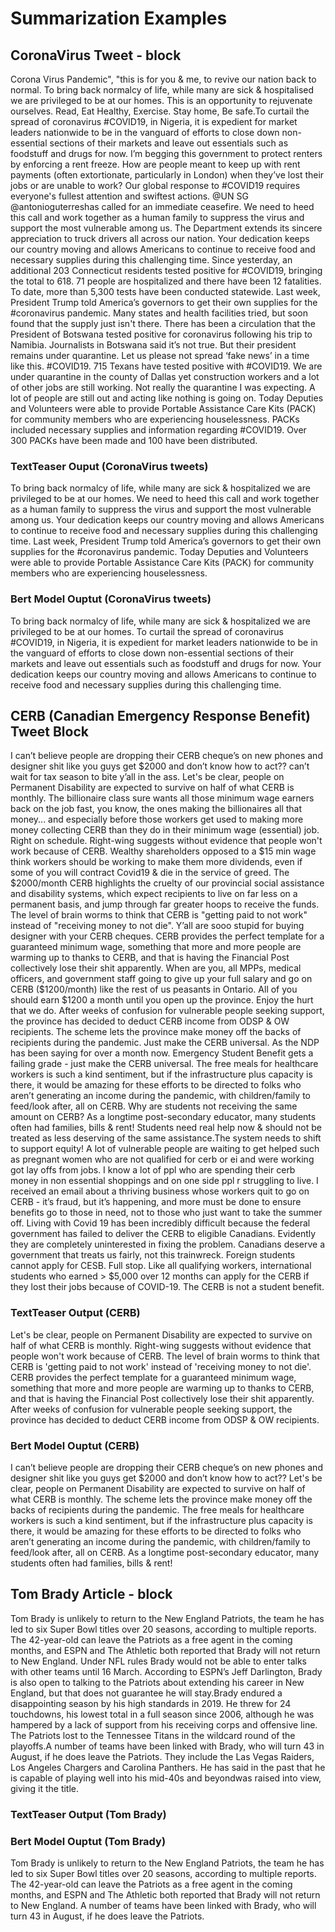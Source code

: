 # Summarization Examples


## CoronaVirus Tweet - block
Corona Virus Pandemic", "this is for you & me, to revive our nation back to normal. To bring back normalcy of life, while many are sick & hospitalised we are privileged to be at our homes. This is an opportunity to rejuvenate ourselves. Read, Eat Healthy, Exercise. Stay home, Be safe.To curtail the spread of coronavirus #COVID19, in Nigeria, it is expedient for market leaders nationwide to be in the vanguard of efforts to close down non-essential sections of their markets and leave out essentials such as foodstuff and drugs for now. I’m begging this government to protect renters by enforcing a rent freeze. How are people meant to keep up with rent payments (often extortionate, particularly in London) when they’ve lost their jobs or are unable to work? Our global response to #COVID19 requires everyone's fullest attention and swiftest actions. @UN SG @antonioguterreshas called for an immediate ceasefire. We need to heed this call and work together as a human family to suppress the virus and support the most vulnerable among us. The Department extends its sincere appreciation to truck drivers all across our nation. Your dedication keeps our country moving and allows Americans to continue to receive food and necessary supplies during this challenging time. Since yesterday, an additional 203 Connecticut residents tested positive for #COVID19, bringing the total to 618. 71 people are hospitalized and there have been 12 fatalities. To date, more than 5,300 tests have been conducted statewide. Last week, President Trump told America’s governors to get their own supplies for the #coronavirus pandemic. Many states and health facilities tried, but soon found that the supply just isn't there. There has been a circulation that the President of Botswana tested positive for coronavirus following his trip to Namibia. Journalists in Botswana said it’s not true. But their president remains under quarantine. Let us please not spread ‘fake news’ in a time like this. #COVID19. 715 Texans have tested positive with #COVID19. We are under quarantine in the county of Dallas yet construction workers and a lot of other jobs are still working. Not really the quarantine I was expecting. A lot of people are still out and acting like nothing is going on. Today Deputies and Volunteers were able to provide Portable Assistance Care Kits (PACK) for community members who are experiencing houselessness. PACKs included necessary supplies and information regarding #COVID19. Over 300 PACKs have been made and 100 have been distributed.


### TextTeaser Ouput (CoronaVirus tweets)

To bring back normalcy of life, while many are sick & hospitalized we are privileged to be at our homes.
We need to heed this call and work together as a human family to suppress the virus and support the most vulnerable among us.
Your dedication keeps our country moving and allows Americans to continue to receive food and necessary supplies during this challenging time.
Last week, President Trump told America’s governors to get their own supplies for the #coronavirus pandemic.
Today Deputies and Volunteers were able to provide Portable Assistance Care Kits (PACK) for community members who are experiencing houselessness.

### Bert Model Ouptut (CoronaVirus tweets)
To bring back normalcy of life, while many are sick & hospitalized we are privileged to be at our homes. To curtail the spread of coronavirus #COVID19, in Nigeria, it is expedient for market leaders nationwide to be in the vanguard of efforts to close down non-essential sections of their markets and leave out essentials such as foodstuff and drugs for now. Your dedication keeps our country moving and allows Americans to continue to receive food and necessary supplies during this challenging time.


## CERB (Canadian Emergency Response Benefit) Tweet Block 
I can’t believe people are dropping their CERB cheque’s on new phones and designer shit like you guys get $2000 and don’t know how to act?? can’t wait for tax season to bite y’all in the ass.
Let's be clear, people on Permanent Disability are expected to survive on half of what CERB is monthly.
The billionaire class sure wants all those minimum wage earners back on the job fast, you know, the ones making the billionaires all that money... and especially before those workers get used to making more money collecting CERB than they do in their minimum wage (essential) job.
Right on schedule. Right-wing suggests without evidence that people won't work because of CERB. 
Wealthy shareholders opposed to a $15 min wage think workers should be working to make them more dividends, even if some of you will contract Covid19 & die in the service of greed.
The $2000/month CERB highlights the cruelty of our provincial social assistance and disability systems, which expect recipients to live on far less on a permanent basis, and jump through far greater hoops to receive the funds.
The level of brain worms to think that CERB is "getting paid to not work" instead of "receiving money to not die".
Y’all are sooo stupid for buying designer with your CERB cheques.
CERB provides the perfect template for a guaranteed minimum wage, something that more and more people are warming up to thanks to CERB, and that is having the Financial Post collectively lose their shit apparently.
When are you, all MPPs, medical officers, and government staff going to give up your full salary and go on CERB ($1200/month) like the rest of us peasants in Ontario. All of you should earn $1200 a month until you open up the province. Enjoy the hurt that we do.
After weeks of confusion for vulnerable people seeking support, the province has decided to deduct CERB income from ODSP & OW recipients.
The scheme lets the province make money off the backs of recipients during the pandemic.
Just make the CERB universal.  As the NDP has been saying for over a month now.
Emergency Student Benefit gets a failing grade - just make the CERB universal.
The free meals for healthcare workers is such a kind sentiment, but if the infrastructure plus capacity is there, it would be amazing for these efforts to be directed to folks who aren’t generating an income during the pandemic, with children/family to feed/look after, all on CERB.
Why are students not receiving the same amount on CERB? As a longtime post-secondary educator, many students often had families, bills & rent! Students need real help now & should not be treated as less deserving of the same assistance.The system needs to shift to support equity!
A lot of vulnerable people are waiting to get helped such as pregnant women who are not qualified for cerb or ei and were working got lay offs from jobs. I know a lot of ppl who are spending their cerb money in non essential shoppings and on one side ppl r struggling to live.
I received an email about a thriving business whose workers quit to go on CERB - it’s fraud, but it’s happening, and more must be done to ensure benefits go to those in need, not to those who just want to take the summer off.
Living with Covid 19 has been incredibly difficult because the federal government has failed to deliver the CERB to eligible Canadians. Evidently they are completely uninterested in fixing the problem. Canadians deserve a government that treats us fairly, not this trainwreck.
Foreign students cannot apply for CESB. Full stop. Like all qualifying workers, international students who earned > $5,000 over 12 months can apply for the CERB if they lost their jobs because of COVID-19. The CERB is not a student benefit.

### TextTeaser Output (CERB)
Let's be clear, people on Permanent Disability are expected to survive on half of what CERB is monthly.
Right-wing suggests without evidence that people won't work because of CERB.
The level of brain worms to think that CERB is 'getting paid to not work' instead of 'receiving money to not die'.
CERB provides the perfect template for a guaranteed minimum wage, something that more and more people are warming up to thanks to CERB, and that is having the Financial Post collectively lose their shit apparently.
After weeks of confusion for vulnerable people seeking support, the province has decided to deduct CERB income from ODSP & OW recipients.

### Bert Model Ouptut (CERB)
I can’t believe people are dropping their CERB cheque’s on new phones and designer shit like you guys get $2000 and don’t know how to act?? Let's be clear, people on Permanent Disability are expected to survive on half of what CERB is monthly. The scheme lets the province make money off the backs of recipients during the pandemic. The free meals for healthcare workers is such a kind sentiment, but if the infrastructure plus capacity is there, it would be amazing for these efforts to be directed to folks who aren’t generating an income during the pandemic, with children/family to feed/look after, all on CERB. As a longtime post-secondary educator, many students often had families, bills & rent!

## Tom Brady Article - block
Tom Brady is unlikely to return to the New England Patriots, the team he has led to six Super Bowl titles over 20 seasons, according to multiple reports. The 42-year-old can leave the Patriots as a free agent in the coming months, and ESPN and The Athletic both reported that Brady will not return to New England. Under NFL rules Brady would not be able to enter talks with other teams until 16 March. According to ESPN’s Jeff Darlington, Brady is also open to talking to the Patriots about extending his career in New England, but that does not guarantee he will stay.Brady endured a disappointing season by his high standards in 2019. He threw for 24 touchdowns, his lowest total in a full season since 2006, although he was hampered by a lack of support from his receiving corps and offensive line. The Patriots lost to the Tennessee Titans in the wildcard round of the playoffs.A number of teams have been linked with Brady, who will turn 43 in August, if he does leave the Patriots. They include the Las Vegas Raiders, Los Angeles Chargers and Carolina Panthers. He has said in the past that he is capable of playing well into his mid-40s and beyondwas raised into view, giving it the title.

### TextTeaser Output (Tom Brady)

### Bert Model Ouptut (Tom Brady)
Tom Brady is unlikely to return to the New England Patriots, the team he has led to six Super Bowl titles over 20 seasons, according to multiple reports. The 42-year-old can leave the Patriots as a free agent in the coming months, and ESPN and The Athletic both reported that Brady will not return to New England. A number of teams have been linked with Brady, who will turn 43 in August, if he does leave the Patriots.

